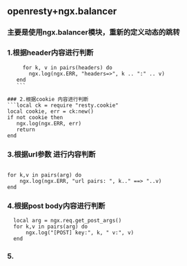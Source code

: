 ## openresty+ngx.balancer

### 主要是使用ngx.balancer模块，重新的定义动态的跳转

### 1.根据header内容进行判断
 ```local headers = ngx.resp.get_headers()
      for k, v in pairs(headers) do
        ngx.log(ngx.ERR, "headers=>", k .. ":" .. v)
    end
    ```

### 2.根据cookie 内容进行判断
```local ck = require "resty.cookie"
local cookie, err = ck:new()
if not cookie then
    ngx.log(ngx.ERR, err)
    return
end
```

### 3.根据url参数 进行内容判断
```local arg = ngx.req.get_uri_args()

for k,v in pairs(arg) do
    ngx.log(ngx.ERR, "url pairs: ", k.." ==> "..v)
end
```

###

### 4.根据post body内容进行判断
```  ngx.req.read_body() -- 解析 body 参数之前一定要先读取 body
  local arg = ngx.req.get_post_args()
  for k,v in pairs(arg) do
      ngx.log("[POST] key:", k, " v:", v)
  end
```

### 5.
